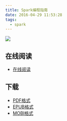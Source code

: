 ```yaml
---
title: Spark编程指南
date: 2016-04-29 11:53:28
tags:
  - spark
---
```


![](https://ek8whxe.cloudimg.io/s/width/226/https://www.gitbook.com/cover/book/aiyanbo/spark-programming-guide-zh-cn.jpg)

<!--more-->

## 在线阅读 ##

+ [在线阅读](https://www.gitbook.com/book/aiyanbo/spark-programming-guide-zh-cn/details)

## 下载 ##

+ [PDF格式](https://www.gitbook.com/download/pdf/book/aiyanbo/spark-programming-guide-zh-cn)
+ [EPUB格式](https://www.gitbook.com/download/epub/book/aiyanbo/spark-programming-guide-zh-cn)
+ [MOBI格式](https://www.gitbook.com/download/mobi/book/aiyanbo/spark-programming-guide-zh-cn)
